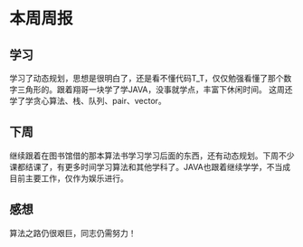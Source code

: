 # 本周周报
## 学习
学习了动态规划，思想是很明白了，还是看不懂代码T_T，仅仅勉强看懂了那个数字三角形的。跟着翔哥一块学了学JAVA，没事就学点，丰富下休闲时间。
这周还学了学贪心算法、栈、队列、pair、vector。
## 下周
继续跟着在图书馆借的那本算法书学习学习后面的东西，还有动态规划。下周不少课都结课了，有更多时间学习算法和其他学科了。JAVA也跟着继续学学，不当成目前主要工作，仅作为娱乐进行。
## 感想
算法之路仍很艰巨，同志仍需努力！
